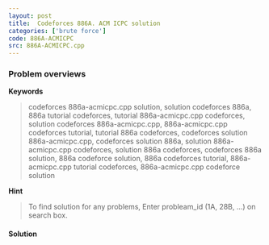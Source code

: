 ```yaml
---
layout: post
title:  Codeforces 886A. ACM ICPC solution
categories: ['brute force']
code: 886A-ACMICPC
src: 886A-ACMICPC.cpp
---
```

### **Problem overviews**

**Keywords**
> codeforces 886a-acmicpc.cpp solution, solution codeforces 886a, 886a tutorial codeforces, tutorial 886a-acmicpc.cpp codeforces, solution codeforces 886a-acmicpc.cpp, 886a-acmicpc.cpp codeforces tutorial, tutorial 886a codeforces, codeforces solution 886a-acmicpc.cpp, codeforces solution 886a, solution 886a-acmicpc.cpp codeforces, solution 886a codeforces, codeforces 886a solution, 886a codeforce solution, 886a codeforces tutorial, 886a-acmicpc.cpp tutorial codeforces, 886a-acmicpc.cpp codeforce solution

**Hint**
> To find solution for any problems, Enter probleam_id (1A, 28B, ...) on search box. 

#### **Solution**



